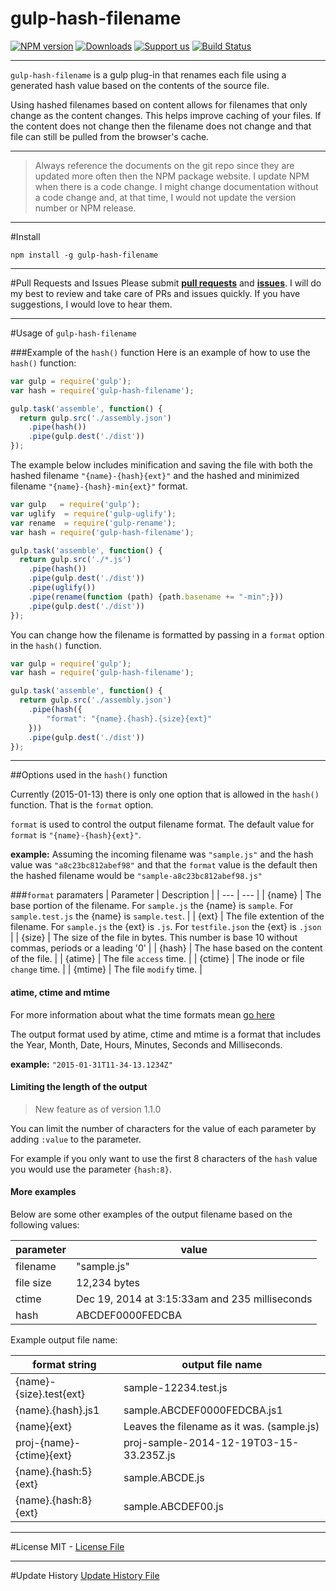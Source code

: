 gulp-hash-filename
========================

[![NPM version](http://img.shields.io/npm/v/gulp-hash-filename.svg)](https://npmjs.org/package/gulp-hash-filename)
[![Downloads](http://img.shields.io/npm/dm/gulp-hash-filename.svg)](https://npmjs.org/package/gulp-hash-filename)
[![Support us](http://img.shields.io/gittip/intervalia.svg)](https://www.gittip.com/intervalia/)
[![Build Status](https://travis-ci.org/intervalia/gulp-hash-filename.svg?branch=master)](https://travis-ci.org/intervalia/gulp-hash-filename)
<!--
[![Coveralls Status](https://img.shields.io/coveralls/intervalia/gulp-hash-filename.svg)](https://coveralls.io/r/intervalia/gulp-hash-filename)
-->

---

`gulp-hash-filename` is a gulp plug-in that renames each file using a generated hash value based on the contents of the source file.

Using hashed filenames based on content allows for filenames that only change as the content changes. This helps improve caching of your files. If the content does not change then the filename does not change and that file can still be pulled from the browser's cache.

---
>Always reference the documents on the git repo since they are updated more often then the NPM package website. I update NPM when there is a code change. I might change documentation without a code change and, at that time, I would not update the version number or NPM release.

---
#Install
```shell
npm install -g gulp-hash-filename
```


---
#Pull Requests and Issues
Please submit **[pull requests](https://github.com/intervalia/gulp-hash-filename/pulls)** and **[issues](https://github.com/intervalia/gulp-hash-filename/issues)**. I will do my best to review and take care of PRs and issues quickly. If you have suggestions, I would love to hear them.


---
#Usage of `gulp-hash-filename`

###Example of the `hash()` function
Here is an example of how to use the `hash()` function:

```js
var gulp = require('gulp');
var hash = require('gulp-hash-filename');

gulp.task('assemble', function() {
  return gulp.src('./assembly.json')
    .pipe(hash())
    .pipe(gulp.dest('./dist'))
});
```

The example below includes minification and saving the file with both the hashed filename `"{name}-{hash}{ext}"` and the hashed and minimized filename `"{name}-{hash}-min{ext}"` format.

```js
var gulp   = require('gulp');
var uglify  = require('gulp-uglify');
var rename  = require('gulp-rename');
var hash = require('gulp-hash-filename');

gulp.task('assemble', function() {
  return gulp.src('./*.js')
    .pipe(hash())
    .pipe(gulp.dest('./dist'))
    .pipe(uglify())
    .pipe(rename(function (path) {path.basename += "-min";}))
    .pipe(gulp.dest('./dist'))
});
```

You can change how the filename is formatted by passing in a `format` option in the `hash()` function.

```js
var gulp = require('gulp');
var hash = require('gulp-hash-filename');

gulp.task('assemble', function() {
  return gulp.src('./assembly.json')
    .pipe(hash({
    	"format": "{name}.{hash}.{size}{ext}"
    }))
    .pipe(gulp.dest('./dist'))
});
```
---
##Options used in the `hash()` function

Currently (2015-01-13) there is only one option that is allowed in the `hash()` function. That is the `format` option.

`format` is used to control the output filename format. The default value for `format` is `"{name}-{hash}{ext}"`.

**example:** Assuming the incoming filename was `"sample.js"` and the hash value was `"a8c23bc812abef98"` and that the `format` value is the default then the hashed filename would be `"sample-a8c23bc812abef98.js"`

###`format` paramaters
| Parameter | Description |
| --- | --- |
| {name} | The base portion of the filename. For `sample.js` the {name} is `sample`. For `sample.test.js` the {name} is `sample.test`. |
| {ext} | The file extention of the filename. For `sample.js` the {ext} is `.js`. For `testfile.json` the {ext} is `.json` |
| {size} | The size of the file in bytes. This number is base 10 without commas, periods or a leading '0' |
| {hash} | The hase based on the content of the file. |
| {atime} | The file `access` time. |
| {ctime} | The inode or file `change` time. |
| {mtime} | The file `modify` time. |

#### atime, ctime and mtime
For more information about what the time formats mean [go here](http://www.linux-faqs.info/general/difference-between-mtime-ctime-and-atime)

The output format used by atime, ctime and mtime is a format that includes the Year, Month, Date, Hours, Minutes, Seconds and Milliseconds.

**example:** `"2015-01-31T11-34-13.1234Z"`

#### Limiting the length of the output

> New feature as of version 1.1.0

You can limit the number of characters for the value of each parameter by adding `:value` to the parameter.

For example if you only want to use the first 8 characters of the `hash` value you would use the parameter `{hash:8}`.



#### More examples
Below are some other examples of the output filename based on the following values:

| parameter | value |
| --- | --- |
| filename | "sample.js" |
| file size | 12,234 bytes |
| ctime | Dec 19, 2014 at 3:15:33am and 235 milliseconds |
| hash | ABCDEF0000FEDCBA |

Example output file name:

| format string | output file name |
| --- | --- |
| {name}-{size}.test{ext} | sample-12234.test.js |
| {name}.{hash}.js1 | sample.ABCDEF0000FEDCBA.js1 |
| {name}{ext} | Leaves the filename as it was. (sample.js) |
| proj-{name}-{ctime}{ext} | proj-sample-2014-12-19T03-15-33.235Z.js |
| {name}.{hash:5}{ext} | sample.ABCDE.js |
| {name}.{hash:8}{ext} | sample.ABCDEF00.js |

---
#License
MIT - [License File](https://github.com/intervalia/gulp-hash-filename/tree/master/LICENSE.md)



---
#Update History
[Update History File](https://github.com/intervalia/gulp-hash-filename/tree/master/UPDATE_HISTORY.md)
